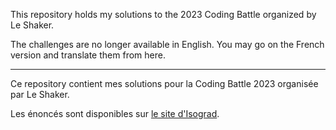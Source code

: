 This repository holds my solutions to the 2023 Coding Battle organized by Le Shaker.

The challenges are no longer available in English. You may go on the French version and translate them from here.

-------

Ce repository contient mes solutions pour la Coding Battle 2023 organisée par Le Shaker.

Les énoncés sont disponibles sur [le site d'Isograd](https://www.isograd-testingservices.com/FR/coding-competitions-solutions?cts_id=121).
